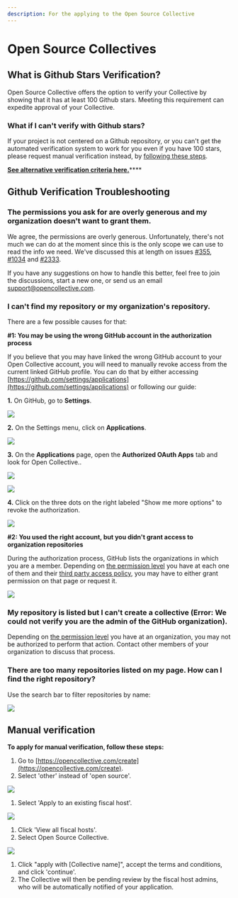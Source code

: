 ```yaml
---
description: For the applying to the Open Source Collective
---
```


# Open Source Collectives

## What is Github Stars Verification?

Open Source Collective offers the option to verify your Collective by showing that it has at least 100 Github stars. Meeting this requirement can expedite approval of your Collective.

### What if I can't verify with Github stars?

If your project is not centered on a Github repository, or you can't get the automated verification system to work for you even if you have 100 stars, please request manual verification instead, by [following these steps](osc-verification.md#manual-verification).

[**See alternative verification criteria here.**](https://www.oscollective.org/#criteria)\*\*\*\*

## Github Verification Troubleshooting

### The permissions you ask for are overly generous and my organization doesn't want to grant them.

We agree, the permissions are overly generous. Unfortunately, there's not much we can do at the moment since this is the only scope we can use to read the info we need. We've discussed this at length on issues [\#355](https://github.com/opencollective/opencollective/issues/355), [\#1034](https://github.com/opencollective/opencollective/issues/1034) and [\#2333](https://github.com/opencollective/opencollective/issues/2333).

If you have any suggestions on how to handle this better, feel free to join the discussions, start a new one, or send us an email [support@opencollective.com](mailto:support@opencollective.com).

### I can't find my repository or my organization's repository.

There are a few possible causes for that:

**\#1: You may be using the wrong GitHub account in the authorization process**

If you believe that you may have linked the wrong GitHub account to your Open Collective account, you will need to manually revoke access from the current linked GitHub profile. You can do that by either accessing [https://github.com/settings/applications](https://github.com/settings/applications) or following our guide:

**1.** On GitHub, go to **Settings**.

![](../.gitbook/assets/fiscal-host_open-source-collective_github-dropdown-menu_2019-10-28.png)

**2.** On the Settings menu, click on **Applications**.

![](../.gitbook/assets/fiscal-host_open-source-collective_github-settings-interface_2019-10-28.png)

**3.** On the **Applications** page, open the **Authorized OAuth Apps** tab and look for Open Collective..

![](../.gitbook/assets/fiscal-host_open-source-collective_github-app-list_2019-10-28%20%281%29.png)

![](../.gitbook/assets/fiscal-host_open-source-collective_github-list-oauth-apps_2019-10-28.png)

**4.** Click on the three dots on the right labeled "Show me more options" to revoke the authorization.

![](../.gitbook/assets/fiscal-host_open-source-collective_github-list-oauth-revoke_2019-10-28.png)

**\#2: You used the right account, but you didn't grant access to organization repositories**

During the authorization process, GitHub lists the organizations in which you are a member. Depending on [the permission level](https://help.github.com/en/github/setting-up-and-managing-organizations-and-teams/permission-levels-for-an-organization) you have at each one of them and their [third party access policy](https://help.github.com/en/github/setting-up-and-managing-organizations-and-teams/enabling-oauth-app-access-restrictions-for-your-organization), you may have to either grant permission on that page or request it.

![](../.gitbook/assets/fiscal-host_open-source-collective-github-authorize-open-collective_2019-10-28.png)

### My repository is listed but I can't create a collective \(Error: We could not verify you are the admin of the GitHub organization\).

Depending on [the permission level](https://help.github.com/en/github/setting-up-and-managing-organizations-and-teams/permission-levels-for-an-organization) you have at an organization, you may not be authorized to perform that action. Contact other members of your organization to discuss that process.

### There are too many repositories listed on my page. How can I find the right repository?

Use the search bar to filter repositories by name:

![](../.gitbook/assets/fiscal-hosts_open-source-collective_search-bar-pick-a-repo_2019-10-28.gif)

## Manual verification

**To apply for manual verification, follow these steps:**

1. Go to [https://opencollective.com/create](https://opencollective.com/create).
2. Select 'other' instead of 'open source'.

![](../.gitbook/assets/screen-shot-2019-11-04-at-11.52.14-am.png)

1. Select 'Apply to an existing fiscal host'.

![](../.gitbook/assets/screen-shot-2019-11-04-at-11.54.09-am.png)

1. Click 'View all fiscal hosts'.
2. Select Open Source Collective.

![](../.gitbook/assets/screen-shot-2019-11-04-at-11.56.32-am.png)

1. Click "apply with \[Collective name\]", accept the terms and conditions, and click 'continue'.
2. The Collective will then be pending review by the fiscal host admins, who will be automatically notified of your application.

